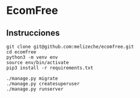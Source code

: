 # EcomFree

## Instrucciones

```
git clone git@github.com:melizeche/ecomfree.git
cd ecomfree
python3 -m venv env
source env/bin/activate 
pip3 install -r requirements.txt
```

```
./manage.py migrate
./manage.py createsuperuser
./manage.py runserver
```
